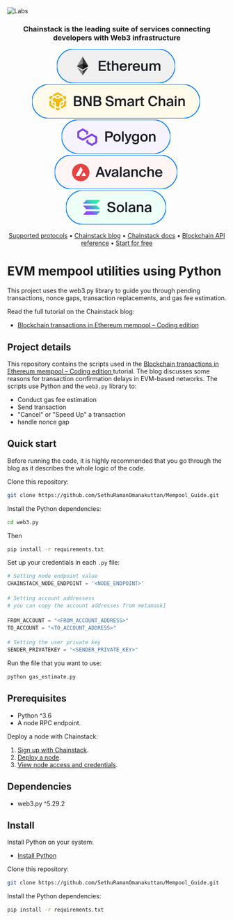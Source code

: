 <img width="1200" alt="Labs" src="https://user-images.githubusercontent.com/99700157/213291931-5a822628-5b8a-4768-980d-65f324985d32.png">

<p>
 <h3 align="center">Chainstack is the leading suite of services connecting developers with Web3 infrastructure</h3>
</p>

<p align="center">
  <a target="_blank" href="https://chainstack.com/build-better-with-ethereum/"><img src="https://github.com/soos3d/blockchain-badges/blob/main/protocols_badges/Ethereum.svg" /></a>&nbsp;  
  <a target="_blank" href="https://chainstack.com/build-better-with-bnb-smart-chain/"><img src="https://github.com/soos3d/blockchain-badges/blob/main/protocols_badges/BNB.svg" /></a>&nbsp;
  <a target="_blank" href="https://chainstack.com/build-better-with-polygon/"><img src="https://github.com/soos3d/blockchain-badges/blob/main/protocols_badges/Polygon.svg" /></a>&nbsp;
  <a target="_blank" href="https://chainstack.com/build-better-with-avalanche/"><img src="https://github.com/soos3d/blockchain-badges/blob/main/protocols_badges/Avalanche.svg" /></a>&nbsp;
  <a target="_blank" href="https://chainstack.com/build-better-with-solana/"><img src="https://github.com/soos3d/blockchain-badges/blob/main/protocols_badges/Solana.svg" /></a>&nbsp;
</p>

<p align="center">
  <a target="_blank" href="https://chainstack.com/protocols/">Supported protocols</a> •
  <a target="_blank" href="https://chainstack.com/blog/">Chainstack blog</a> •
  <a target="_blank" href="https://docs.chainstack.com">Chainstack docs</a> •
  <a target="_blank" href="https://docs.chainstack.com/api/">Blockchain API reference</a> •
  <a target="_blank" href="https://console.chainstack.com/user/account/create">Start for free</a>
</p>

# EVM mempool utilities using Python

This project uses the web3.py library to guide you through pending transactions, nonce gaps, transaction replacements, and gas fee estimation.

Read the full tutorial on the Chainstack blog:
* [Blockchain transactions in Ethereum mempool – Coding edition ](https://chainstack.com/a-developers-guide-to-the-transactions-in-mempool-code-edition/)

## Project details

This repository contains the scripts used in the [Blockchain transactions in Ethereum mempool – Coding edition ](https://chainstack.com/a-developers-guide-to-the-transactions-in-mempool-code-edition/) tutorial. The blog discusses some reasons for transaction confirmation delays in EVM-based networks. The scripts use Python and the `web3.py` library to:

* Conduct gas fee estimation
* Send transaction
* "Cancel" or "Speed Up" a transaction
* handle nonce gap

## Quick start

Before running the code, it is highly recommended that you go through the blog as it describes the whole logic of the code.

Clone this repository:

```sh
git clone https://github.com/SethuRamanOmanakuttan/Mempool_Guide.git
```

Install the Python dependencies:

```sh
cd web3.py
```

Then

```sh
pip install -r requirements.txt
```

Set up your credentials in each `.py` file:

```py
# Setting node endpoint value
CHAINSTACK_NODE_ENDPOINT = '<NODE_ENDPOINT>'

# Setting account addressess
# you can copy the account addresses from metamask]

FROM_ACCOUNT = "<FROM_ACCOUNT_ADDRESS>"
TO_ACCOUNT = "<TO_ACCOUNT_ADDRESS>"

# Setting the user private key
SENDER_PRIVATEKEY = "<SENDER_PRIVATE_KEY>"
```

Run the file that you want to use:

```sh
python gas_estimate.py
```

## Prerequisites

* Python ^3.6
* A node RPC endpoint.

Deploy a node with Chainstack:

1. [Sign up with Chainstack](https://console.chainstack.com/user/account/create).  
1. [Deploy a node](https://docs.chainstack.com/platform/join-a-public-network).  
1. [View node access and credentials](https://docs.chainstack.com/platform/view-node-access-and-credentials). 

## Dependencies

* web3.py ^5.29.2

## Install

Install Python on your system:

* [Install Python](https://realpython.com/installing-python/)

Clone this repository:

```sh
git clone https://github.com/SethuRamanOmanakuttan/Mempool_Guide.git
```

Install the Python dependencies:
  
```sh
pip install -r requirements.txt
```
